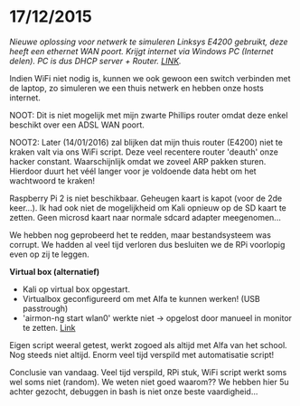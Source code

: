 # 17/12/2015

*Nieuwe oplossing voor netwerk te simuleren
Linksys E4200 gebruikt, deze heeft een ethernet WAN poort. Krijgt internet via Windows PC (Internet delen). PC is dus DHCP server + Router. [LINK](http://windows.microsoft.com/nl-be/windows/using-internet-connection-sharing#1TC=windows-7).*

Indien WiFi niet nodig is, kunnen we ook gewoon een switch verbinden met de laptop, zo simuleren we een thuis netwerk en hebben onze hosts internet.

NOOT: Dit is niet mogelijk met mijn zwarte Phillips router omdat deze enkel beschikt over een ADSL WAN poort.

NOOT2: Later (14/01/2016) zal blijken dat mijn thuis router (E4200) niet te kraken valt via ons WiFi script. Deze veel recentere router 'deauth' onze hacker constant. Waarschijnlijk omdat we zoveel ARP pakken sturen. Hierdoor duurt het véél langer voor je voldoende data hebt om het wachtwoord te kraken!

Raspberry Pi 2 is niet beschikbaar. Geheugen kaart is kapot (voor de 2de keer...). 
Ik had ook niet de mogelijkheid om Kali opnieuw op de SD kaart te zetten. Geen microsd kaart naar normale sdcard adapter meegenomen...

We hebben nog geprobeerd het te redden, maar bestandsysteem was corrupt. We hadden al veel tijd verloren dus besluiten we de RPi voorlopig even op zij te leggen.

**Virtual box (alternatief)**
* Kali op virtual box opgestart.
* Virtualbox geconfigureerd om met Alfa te kunnen werken! (USB passtrough)
* 'airmon-ng start wlan0' werkte niet -> opgelost door manueel in monitor te zetten. [Link](https://taufanlubis.wordpress.com/2010/05/14/how-to-fix-ioctlsiocsiwmode-failed-device-or-resource-busy-problem/)

Eigen script weeral getest, werkt zogoed als altijd met Alfa van het school. Nog steeds niet altijd. Enorm veel tijd verspild met automatisatie script!

Conclusie van vandaag. Veel tijd verspild, RPi stuk, WiFi script werkt soms wel soms niet (random). We weten niet goed waarom?? We hebben hier 5u achter gezocht, debuggen in bash is niet onze beste vaardigheid...